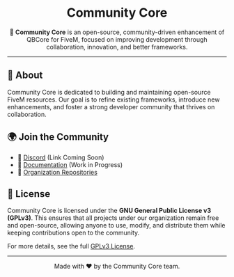 <h1 align="center">Community Core</h1>

<p align="center">
  🚀 <strong>Community Core</strong> is an open-source, community-driven enhancement of QBCore for FiveM, focused on improving development through collaboration, innovation, and better frameworks.
</p>

<hr>

<h2>🔹 About</h2>

<p>
Community Core is dedicated to building and maintaining open-source FiveM resources. Our goal is to refine existing frameworks, introduce new enhancements, and foster a strong developer community that thrives on collaboration.
</p>

<h2>🌍 Join the Community</h2>

<ul>
  <li>📢 <a href="#">Discord</a> (Link Coming Soon)</li>
  <li>📖 <a href="#">Documentation</a> (Work in Progress)</li>
  <li>🐛 <a href="https://github.com/CommunityCore">Organization Repositories</a></li>
</ul>

<h2>📜 License</h2>

<p>
  Community Core is licensed under the <strong>GNU General Public License v3 (GPLv3)</strong>. This ensures that all projects under our organization remain free and open-source, allowing anyone to use, modify, and distribute them while keeping contributions open to the community.
</p>

<p>
  For more details, see the full <a href="https://www.gnu.org/licenses/gpl-3.0.en.html">GPLv3 License</a>.
</p>

<hr>

<p align="center">Made with ❤️ by the Community Core team.</p>
